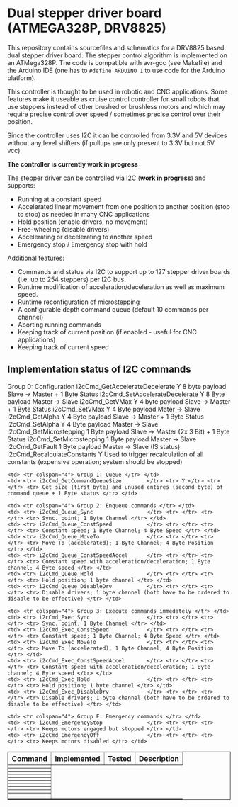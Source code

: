 # Dual stepper driver board (ATMEGA328P, DRV8825)

This repository contains sourcefiles and schematics for a DRV8825 based
dual stepper driver board. The stepper control algorithm is implemented
on an ATMega328P. The code is compatible with avr-gcc (see Makefile) and
the Arduino IDE (one has to ```#define ARDUINO 1``` to use code for the
Arduino platform).

This controller is thought to be used in robotic and CNC applications.
Some features make it useable as cruise control controller for small
robots that use steppers instead of other brushed or brushless motors
and which may require precise control over speed / sometimes precise control
over their position.

Since the controller uses I2C it can be controlled from 3.3V and 5V
devices without any level shifters (if pullups are only present to 3.3V
but not 5V vcc).

__The controller is currently work in progress__

The stepper driver can be controlled via I2C (__work in progress__) and
supports:

* Running at a constant speed
* Accelerated linear movement from one position to another
  position (stop to stop) as needed in many CNC applications
* Hold position (enable drivers, no movement)
* Free-wheeling (disable drivers)
* Accelerating or decelerating to another speed
* Emergency stop / Emergency stop with hold

Additional features:

* Commands and status via I2C to support up to 127 stepper
  driver boards (i.e. up to 254 steppers) per I2C bus.
* Runtime modification of acceleration/deceleration as well as
  maximum speed.
* Runtime reconfiguration of microstepping
* A configurable depth command queue (default 10 commands per channel)
* Aborting running commands
* Keeping track of current position (if enabled - useful for CNC applications)
* Keeping track of current speed

## Implementation status of I2C commands

<table border="1">
	<tr>
		<th> Command </th>
		<th> Implemented </th>
		<th> Tested </th>
		<th> Description </th>
	</tr>
	<td> <tr colspan="4"> Group 0: Configuration </tr> </td>
	<td> <tr> i2cCmd_GetAccelerateDecelerate  	</tr> <tr> Y </tr> <tr> </tr> <tr> 8 byte payload Slave -> Master + 1 Byte Status </tr> </td>
	<td> <tr> i2cCmd_SetAccelerateDecelerate  	</tr> <tr> Y </tr> <tr> </tr> <tr> 8 Byte payload Master -> Slave </tr> </td> </tr> </td>
	<td> <tr> i2cCmd_GetVMax  					</tr> <tr> Y </tr> <tr> </tr> <tr> 4 byte payload Slave -> Master + 1 Byte Status </tr> </td> </tr> </td>
	<td> <tr> i2cCmd_SetVMax  					</tr> <tr> Y </tr> <tr> </tr> <tr> 4 Byte payload Mater -> Slave </tr> </td>
	<td> <tr> i2cCmd_GetAlpha  					</tr> <tr> Y </tr> <tr> </tr> <tr> 4 Byte payload Slave -> Master + 1 Byte Status </tr> </td>
	<td> <tr> i2cCmd_SetAlpha  					</tr> <tr> Y </tr> <tr> </tr> <tr> 4 Byte payload Master -> Slave </tr> </td>
	<td> <tr> i2cCmd_GetMicrostepping  			</tr> <tr> </tr> <tr> </tr> <tr> 1 Byte payload Slave -> Master (2x 3 Bit) + 1 Byte Status </tr> </td>
	<td> <tr> i2cCmd_SetMicrostepping  			</tr> <tr> </tr> <tr> </tr> <tr> 1 Byte payload Master -> Slave </tr> </td>
	<td> <tr> i2cCmd_GetFault  					</tr> <tr> </tr> <tr> </tr> <tr> 1 Byte payload Master -> Slave (IS status) </tr> </td>
	<td> <tr> i2cCmd_RecalculateConstants  		</tr> <tr> Y </tr> <tr> </tr> <tr> Used to trigger recalculation of all constants (expensive operation; system should be stopped) </tr> </td>

	<td> <tr colspan="4"> Group 1: Queue </tr> </td>
	<td> <tr> i2cCmd_GetCommandQueueSize  		</tr> <tr> Y </tr> <tr> </tr> <tr> Get size (first byte) and unused entires (second byte) of command queue + 1 Byte status </tr> </td>

	<td> <tr colspan="4"> Group 2: Enqueue commands </tr> </td>
	<td> <tr> i2cCmd_Queue_Sync  				</tr> <tr> </tr> <tr> </tr> <tr> Sync. point; 1 Byte Channel </tr> </td>
	<td> <tr> i2cCmd_Queue_ConstSpeed  			</tr> <tr> </tr> <tr> </tr> <tr> Constant speed; 1 Byte Channel; 4 Byte Speed </tr> </td>
	<td> <tr> i2cCmd_Queue_MoveTo  				</tr> <tr> </tr> <tr> </tr> <tr> Move To (accelerated); 1 Byte Channel; 4 Byte Position </tr> </td>
	<td> <tr> i2cCmd_Queue_ConstSpeedAccel  	</tr> <tr> </tr> <tr> </tr> <tr> Constant speed with acceleration/deceleration; 1 Byte channel; 4 Byte speed </tr> </td>
	<td> <tr> i2cCmd_Queue_Hold  				</tr> <tr> </tr> <tr> </tr> <tr> Hold position; 1 byte channel </tr> </td>
	<td> <tr> i2cCmd_Queue_DisableDrv  			</tr> <tr> </tr> <tr> </tr> <tr> Disable drivers; 1 byte channel (both have to be ordered to disable to be effective) </tr> </td>

	<td> <tr colspan="4"> Group 3: Execute commands immedately </tr> </td>
	<td> <tr> i2cCmd_Exec_Sync  				</tr> <tr> </tr> <tr> </tr> <tr> Sync. point; 1 Byte Channel </tr> </td>
	<td> <tr> i2cCmd_Exec_ConstSpeed  			</tr> <tr> </tr> <tr> </tr> <tr> Constant speed; 1 Byte Channel; 4 Byte Speed </tr> </td>
	<td> <tr> i2cCmd_Exec_MoveTo  				</tr> <tr> </tr> <tr> </tr> <tr> Move To (accelerated); 1 Byte Channel; 4 Byte Position </tr> </td>
	<td> <tr> i2cCmd_Exec_ConstSpeedAccel  		</tr> <tr> </tr> <tr> </tr> <tr> Constant speed with acceleration/deceleration; 1 Byte channel; 4 Byte speed </tr> </td>
	<td> <tr> i2cCmd_Exec_Hold  				</tr> <tr> </tr> <tr> </tr> <tr> Hold position; 1 byte channel </tr> </td>
	<td> <tr> i2cCmd_Exec_DisableDrv  			</tr> <tr> </tr> <tr> </tr> <tr> Disable drivers; 1 byte channel (both have to be ordered to disable to be effective) </tr> </td>

	<td> <tr colspan="4"> Group F: Emergency commands </tr> </td>
	<td> <tr> i2cCmd_EmergencyStop  			</tr> <tr> </tr> <tr> </tr> <tr> Keeps motors engaged but stopped </tr> </td>
	<td> <tr> i2cCmd_EmergencyOff  				</tr> <tr> </tr> <tr> </tr> <tr> Keeps motors disabled </tr> </td>
</table>
